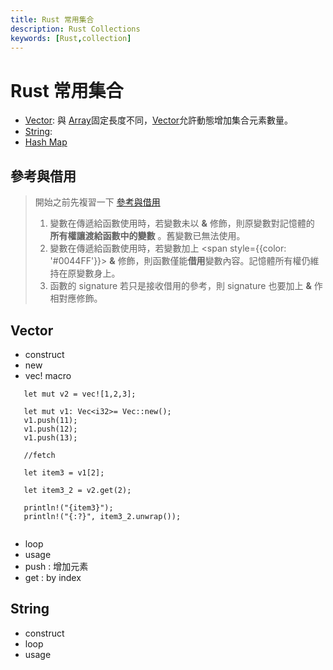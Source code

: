 ```yaml
---
title: Rust 常用集合
description: Rust Collections
keywords: [Rust,collection]
---
```


# Rust 常用集合
* [Vector](./Rust_Data_Type_Vector): 與 [Array](./Rust_Data_Type#rust_array)固定長度不同，[Vector](./Rust_Data_Type_Vector)允許動態增加集合元素數量。
* [String](./Rust_Data_Type_String):
* [Hash Map](./Rust_Data_Type_Hashmap)

## 參考與借用
> 開始之前先複習一下 [參考與借用](./Rust_References_Borrowing)  
> 1. 變數在傳遞給函數使用時，若變數未以 **&** 修飾，則原變數對記憶體的 **所有權讓渡給函數中的變數** 。舊變數已無法使用。  
> 2. 變數在傳遞給函數使用時，若變數加上 <span style={{color: '#0044FF'}}> **&** </span> 修飾，則函數僅能**借用**變數內容。記憶體所有權仍維持在原變數身上。  
> 3. 函數的 signature 若只是接收借用的參考，則 signature 也要加上 **&** 作相對應修飾。  

## Vector
* construct
 * new
 * vec! macro 
 
 ```
    let mut v2 = vec![1,2,3];

    let mut v1: Vec<i32>= Vec::new();
    v1.push(11);
    v1.push(12);
    v1.push(13);
    
    //fetch
    
    let item3 = v1[2];

    let item3_2 = v2.get(2);
    
    println!("{item3}");
    println!("{:?}", item3_2.unwrap());   
    
 ```
 
 
* loop
* usage
 * push : 增加元素
 * get : by index


## String
* construct
* loop
* usage